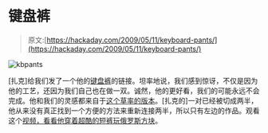 # 键盘裤

> 原文:[https://hackaday.com/2009/05/11/keyboard-pants/](https://hackaday.com/2009/05/11/keyboard-pants/)

![kbpants](../Images/243d1d6ec2285cb3c56c77c75a5b8ec3.png "kbpants")

[扎克]给我们发了一个他的[键盘裤](http://www.nycresistor.com/2009/05/10/pants-status-keyboarded/)的链接。坦率地说，我们感到惊讶，不仅是因为他的工艺，还因为我们自己也在做一双。诚然，他的更好看，我们的可能永远不会完成。他和我们的灵感都来自于[这个草率的版本](http://www.engadget.com/2008/04/23/keyboard-infused-pants-make-it-okay-to-grab-your-crotch/)。[扎克的]一对已经被切成两半，他从来没有真正找到一个方便的方法来重新连接两半，所以只有左边的作品。观看这个[视频，看看他穿着超酷的短裤玩俄罗斯方块](http://blip.tv/file/2095987)。